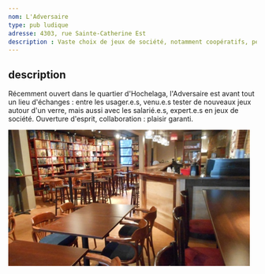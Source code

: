 ```yaml
---
nom: L'Adversaire
type: pub ludique
adresse: 4303, rue Sainte-Catherine Est
description : Vaste choix de jeux de société, notamment coopératifs, personnel chaleureux, bonne sélection de boissons avec ou sans alcool.
---
```


## description

Récemment ouvert dans le quartier d'Hochelaga, l'Adversaire est avant tout un lieu d'échanges : entre les usager.e.s, venu.e.s tester de nouveaux jeux autour d'un verre, mais aussi avec les salarié.e.s, expert.e.s en jeux de société. Ouverture d'esprit, collaboration : plaisir garanti.

![l'adversaire pub ludique](./media/l-adversaire.jpg)
